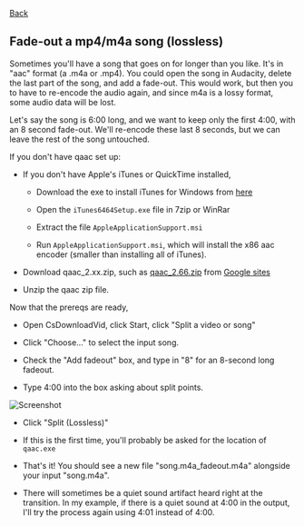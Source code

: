 [Back](../README.md)

## Fade-out a mp4/m4a song (lossless)

Sometimes you'll have a song that goes on for longer than you like. It's in "aac" format (a .m4a or .mp4). You could open the song in Audacity, delete the last part of the song, and add a fade-out. This would work, but then you to have to re-encode the audio again, and since m4a is a lossy format, some audio data will be lost.

Let's say the song is 6:00 long, and we want to keep only the first 4:00, with an 8 second fade-out. We'll re-encode these last 8 seconds, but we can leave the rest of the song untouched.

If you don't have qaac set up:

* If you don't have Apple's iTunes or QuickTime installed,

    * Download the exe to install iTunes for Windows from [here](https://support.apple.com/kb/DL1615?locale=en_US)
    
    * Open the `iTunes6464Setup.exe` file in 7zip or WinRar
    
    * Extract the file `AppleApplicationSupport.msi`
    
    * Run `AppleApplicationSupport.msi`, which will install the x86 aac encoder (smaller than installing all of iTunes).

* Download qaac_2.xx.zip, such as [qaac_2.66.zip](https://sites.google.com/site/qaacpage/cabinet/qaac_2.66.zip?attredirects=0&d=1) from [Google sites](https://sites.google.com/site/qaacpage/cabinet)

* Unzip the qaac zip file.

Now that the prereqs are ready,

* Open CsDownloadVid, click Start, click "Split a video or song"

* Click "Choose..." to select the input song.

* Check the "Add fadeout" box, and type in "8" for an 8-second long fadeout.

* Type 4:00 into the box asking about split points.

![Screenshot](https://raw.githubusercontent.com/downpoured/labs_youthful_projects/master/csdownloadvid/doc/addfadeout.png)

* Click "Split (Lossless)"

* If this is the first time, you'll probably be asked for the location of `qaac.exe`

* That's it! You should see a new file "song.m4a_fadeout.m4a" alongside your input "song.m4a".

* There will sometimes be a quiet sound artifact heard right at the transition. In my example, if there is a quiet sound at 4:00 in the output, I'll try the process again using 4:01 instead of 4:00.


